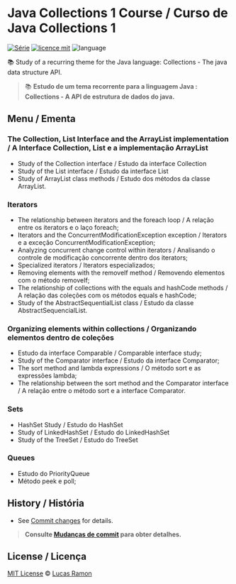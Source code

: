 # Java Collections 1 Course / Curso de Java Collections 1
[![Série](https://img.shields.io/badge/lramon2001-Collections-orange)](https://github.com/lramon2001/)
[![licence mit](https://img.shields.io/badge/licence-MIT-blue.svg)](https://github.com/lramon2001/JavaCollectionsParte1/blob/main/LICENSE)
![language](https://img.shields.io/badge/java-only-yellow)

:books: Study of a recurring theme for the Java language: Collections - The java data structure API. 
> :books: **Estudo de um tema recorrente para a linguagem Java : Collections - A API de estrutura de dados do java.**

## Menu / Ementa

### The Collection, List Interface and the ArrayList implementation / A Interface Collection, List e a implementação ArrayList
- Study of the Collection interface /  Estudo da interface Collection
- Study of the List interface / Estudo da interface List
- Study of ArrayList class methods / Estudo dos métodos da classe ArrayList.

### Iterators

- The relationship between iterators and the foreach loop / A relação entre os iterators e o laço foreach;
- Iterators and the ConcurrentModificationException exception / Iterators e a exceção ConcurrentModificationException;
- Analyzing concurrent change control within iterators / Analisando o controle de modificação concorrente dentro dos iterators;
- Specialized iterators / Iterators especializados;
- Removing elements with the removeIf method / Removendo elementos com o método removeIf;
- The relationship of collections with the equals and hashCode methods / A relação das coleções com os métodos equals e hashCode;
- Study of the AbstractSequentialList class / Estudo da classe AbstractSequencialList.

### Organizing elements within collections / Organizando elementos dentro de coleções

- Estudo da interface Comparable / Comparable interface study;
- Study of the Comparator interface / Estudo da interface Comparator;
- The sort method and lambda expressions / O método sort e as expressões lambda;
- The relationship between the sort method and the Comparator interface / A relação entre o método sort e a interface Comparator.

### Sets
- HashSet Study / Estudo do HashSet
- Study of LinkedHashSet / Estudo do LinkedHashSet
- Study of the TreeSet / Estudo do TreeSet

### Queues
- Estudo do PriorityQueue
- Método peek e poll;

## History / História
- See [Commit changes](https://github.com/lramon2001/JavaCollectionsParte1/commits/main) for details.

> **Consulte [Mudanças de commit](https://github.com/lramon2001/JavaCollectionsParte1/commits/main) para obter detalhes.**

## License / Licença

[MIT License](https://github.com/lramon2001/JavaCollectionsParte1/blob/main/LICENSE) © [Lucas Ramon](https://github.com/lramon2001)
